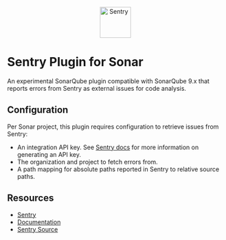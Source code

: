 <p align="center">
  <a href="https://sentry.io/?utm_source=github&utm_medium=logo" target="_blank">
    <img src="https://sentry-brand.storage.googleapis.com/sentry-logo-black.png" alt="Sentry" height="72">
  </a>
</p>

# Sentry Plugin for Sonar

An experimental SonarQube plugin compatible with SonarQube 9.x that reports errors from Sentry as external issues for
code analysis.

## Configuration

Per Sonar project, this plugin requires configuration to retrieve issues from Sentry:
- An integration API key. See [Sentry docs](https://docs.sentry.io/product/integrations/integration-platform/) for more information on generating an API key.
- The organization and project to fetch errors from.
- A path mapping for absolute paths reported in Sentry to relative source paths.

## Resources

- [Sentry](https://sentry.io/welcome/)
- [Documentation](https://docs.sentry.io/)
- [Sentry Source](https://github.com/getsentry/sentry/)
